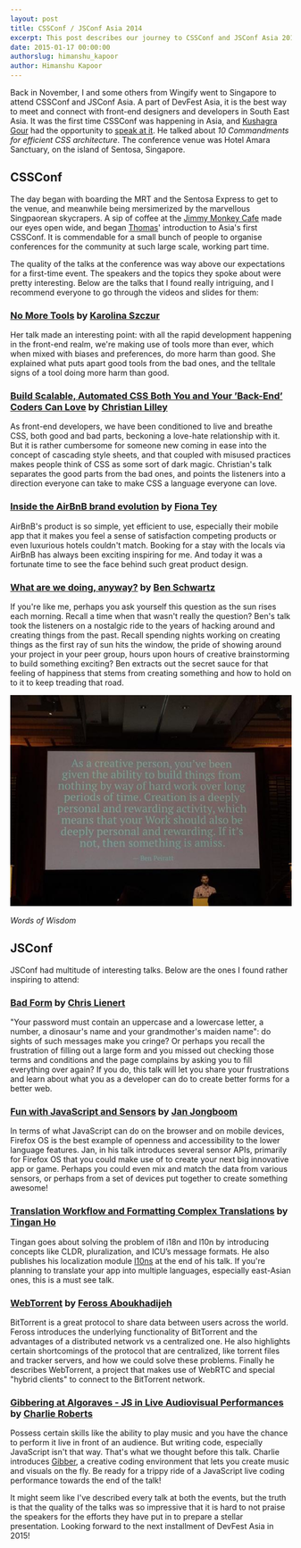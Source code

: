 ```yaml
---
layout: post
title: CSSConf / JSConf Asia 2014
excerpt: This post describes our journey to CSSConf and JSConf Asia 2014 and what we learned from it.
date: 2015-01-17 00:00:00
authorslug: himanshu_kapoor
author: Himanshu Kapoor
---
```


<style>
h2 a, h3 a { text-decoration: underline; }
</style>

Back in November, I and some others from Wingify went to Singapore to attend CSSConf and JSConf Asia. A part of DevFest Asia, it is the best way to meet and connect with front-end designers and developers in South East Asia. It was the first time CSSConf was happening in Asia, and [Kushagra Gour][1] had the opportunity to [speak at it][2]. He talked about *10 Commandments for efficient CSS architecture*. The conference venue was Hotel Amara Sanctuary, on the island of Sentosa, Singapore.

## CSSConf

The day began with boarding the MRT and the Sentosa Express to get to the venue, and meanwhile being mersimerized by the marvellous Singpaorean skycrapers. A sip of coffee at the [Jimmy Monkey Cafe][3] made our eyes open wide, and began [Thomas][4]' introduction to Asia's first CSSConf. It is commendable for a small bunch of people to organise conferences for the community at such large scale, working part time.

The quality of the talks at the conference was way above our expectations for a first-time event. The speakers and the topics they spoke about were pretty interesting. Below are the talks that I found really intriguing, and I recommend everyone to go through the videos and slides for them:

### [No More Tools][5] by [Karolina Szczur][6]

Her talk made an interesting point: with all the rapid development happening in the front-end realm, we're making use of tools more than ever, which when mixed with biases and preferences, do more harm than good. She explained what puts apart good tools from the bad ones, and the telltale signs of a tool doing more harm than good.

### [Build Scalable, Automated CSS Both You and Your ’Back-End’ Coders Can Love][7] by [Christian Lilley][8]

As front-end developers, we have been conditioned to live and breathe CSS, both good and bad parts, beckoning a love-hate relationship with it. But it is rather cumbersome for someone new coming in ease into the concept of cascading style sheets, and that coupled with misused practices makes people think of CSS as some sort of dark magic. Christian's talk separates the good parts from the bad ones, and points the listeners into a direction everyone can take to make CSS a language everyone can love.

### [Inside the AirBnB brand evolution][9] by [Fiona Tey][10]

AirBnB's product is so simple, yet efficient to use, especially their mobile app that it makes you feel a sense of satisfaction competing products or even luxurious hotels couldn't match. Booking for a stay with the locals via AirBnB has always been exciting inspiring for me. And today it was a fortunate time to see the face behind such great product design.

### [What are we doing, anyway?][11] by [Ben Schwartz][12]

If you're like me, perhaps you ask yourself this question as the sun rises each morning. Recall a time when that wasn't really the question? Ben's talk took the listeners on a nostalgic ride to the years of hacking around and creating things from the past. Recall spending nights working on creating things as the first ray of sun hits the window, the pride of showing around your project in your peer group, hours upon hours of creative brainstorming to build something exciting? Ben extracts out the secret sauce for that feeling of happiness that stems from creating something and how to hold on to it to keep treading that road.

<img src="/images/2015/01/ben.jpg">

*Words of Wisdom*

## JSConf

JSConf had multitude of interesting talks. Below are the ones I found rather inspiring to attend:

### [Bad Form][13] by [Chris Lienert][14]

"Your password must contain an uppercase and a lowercase letter, a number, a dinosaur's name and your grandmother's maiden name": do sights of such messages make you cringe? Or perhaps you recall the frustration of filling out a large form and you missed out checking those terms and conditions and the page complains by asking you to fill everything over again? If you do, this talk will let you share your frustrations and learn about what you as a developer can do to create better forms for a better web.

### [Fun with JavaScript and Sensors][15] by [Jan Jongboom][16]

In terms of what JavaScript can do on the browser and on mobile devices, Firefox OS is the best example of openness and accessibility to the lower language features. Jan, in his talk introduces several sensor APIs, primarily for Firefox OS that you could make use of to create your next big innovative app or game. Perhaps you could even mix and match the data from various sensors, or perhaps from a set of devices put together to create something awesome!

### [Translation Workflow and Formatting Complex Translations][17] by [Tingan Ho][18]

Tingan goes about solving the problem of i18n and l10n by introducing concepts like CLDR, pluralization, and ICU’s message formats. He also publishes his localization module [l10ns](http://l10ns.org) at the end of his talk. If you're planning to translate your app into multiple languages, especially east-Asian ones, this is a must see talk.

### [WebTorrent][19] by [Feross Aboukhadijeh][20]

BitTorrent is a great protocol to share data between users across the world. Feross introduces the underlying functionality of BitTorrent and the advantages of a distributed network vs a centralized one. He also highlights certain shortcomings of the protocol that are centralized, like torrent files and tracker servers, and how we could solve these problems. Finally he describes WebTorrent, a project that makes use of WebRTC and special "hybrid clients" to connect to the BitTorrent network.

### [Gibbering at Algoraves - JS in Live Audiovisual Performances][21] by [Charlie Roberts][22]

Possess certain skills like the ability to play music and you have the chance to perform it live in front of an audience. But writing code, especially JavaScript isn't that way. That's what we thought before this talk. Charlie introduces [Gibber][22], a creative coding environment that lets you create music and visuals on the fly. Be ready for a trippy ride of a JavaScript live coding performance towards the end of the talk!

It might seem like I've described every talk at both the events, but the truth is that the quality of the talks was so impressive that it is hard to not praise the speakers for the efforts they have put in to prepare a stellar presentation. Looking forward to the next installment of DevFest Asia in 2015!

  [1]: http://twitter.com/chinchang457
  [2]: http://2014.cssconf.asia/
  [3]: http://www.jimmymonkey.com/
  [4]: https://twitter.com/serrynaimo
  [5]: https://www.youtube.com/watch?v=_UKrEfkiNZE
  [6]: https://twitter.com/fox
  [7]: https://www.youtube.com/watch?v=Tk_0qYEFtAY
  [8]: https://twitter.com/xmlilley
  [9]: https://speakerdeck.com/fionatay/inside-the-airbnb-brand-evolution
  [10]: https://twitter.com/MsFionaTay
  [11]: #
  [12]: https://twitter.com/benschwarz
  [13]: https://www.youtube.com/watch?v=G7PBTOdAqrU
  [14]: https://twitter.com/cliener
  [15]: https://www.youtube.com/watch?v=u6twcglDFNc
  [16]: https://twitter.com/janjongboom
  [17]: https://www.youtube.com/watch?v=4ZXagCR9urg
  [18]: https://twitter.com/tingan87
  [19]: https://www.youtube.com/watch?v=kxHRATfvnlw
  [20]: https://twitter.com/feross
  [21]: https://www.youtube.com/watch?v=2BIOINFSbMg
  [22]: http://gibber.mat.ucsb.edu/

